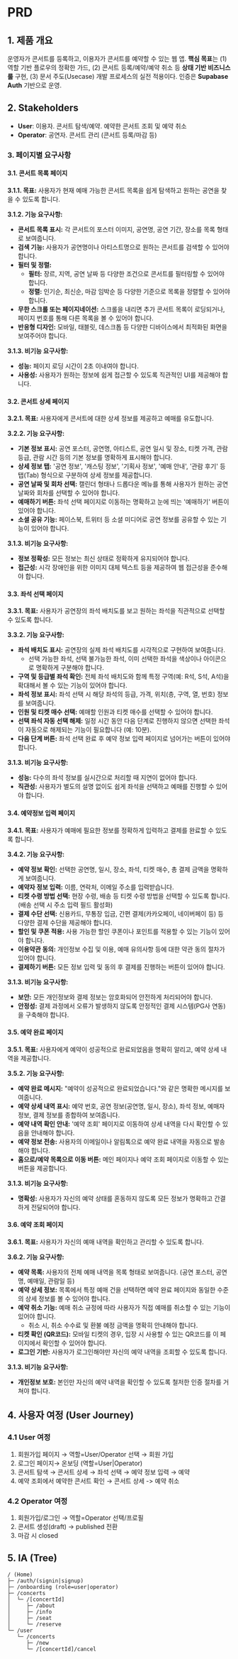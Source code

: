 # PRD

## 1. 제품 개요

운영자가 콘서트를 등록하고, 이용자가 콘서트를 예약할 수 있는 웹 앱.
**핵심 목표**는 (1) 역할 기반 플로우의 정확한 가드, (2) 콘서트 등록/예약/예약 취소 등 **상태 기반 비즈니스 룰** 구현, (3) 문서 주도(Usecase) 개발 프로세스의 실전 적용이다. 인증은 **Supabase Auth** 기반으로 운영.

## 2. Stakeholders

* **User**: 이용자. 콘서트 탐색/예약. 예약한 콘서트 조회 및 예약 취소
* **Operator**: 공연자. 콘서트 관리 (콘서트 등록/마감 등)

### **3. 페이지별 요구사항**

#### **3.1. 콘서트 목록 페이지**

**3.1.1. 목표:** 사용자가 현재 예매 가능한 콘서트 목록을 쉽게 탐색하고 원하는 공연을 찾을 수 있도록 합니다.

**3.1.2. 기능 요구사항:**

*   **콘서트 목록 표시:** 각 콘서트의 포스터 이미지, 공연명, 공연 기간, 장소를 목록 형태로 보여줍니다.
*   **검색 기능:** 사용자가 공연명이나 아티스트명으로 원하는 콘서트를 검색할 수 있어야 합니다.
*   **필터 및 정렬:**
    *   **필터:** 장르, 지역, 공연 날짜 등 다양한 조건으로 콘서트를 필터링할 수 있어야 합니다.
    *   **정렬:** 인기순, 최신순, 마감 임박순 등 다양한 기준으로 목록을 정렬할 수 있어야 합니다.
*   **무한 스크롤 또는 페이지네이션:** 스크롤을 내리면 추가 콘서트 목록이 로딩되거나, 페이지 번호를 통해 다른 목록을 볼 수 있어야 합니다.
*   **반응형 디자인:** 모바일, 태블릿, 데스크톱 등 다양한 디바이스에서 최적화된 화면을 보여주어야 합니다.

**3.1.3. 비기능 요구사항:**

*   **성능:** 페이지 로딩 시간이 2초 이내여야 합니다.
*   **사용성:** 사용자가 원하는 정보에 쉽게 접근할 수 있도록 직관적인 UI를 제공해야 합니다.

#### **3.2. 콘서트 상세 페이지**

**3.2.1. 목표:** 사용자에게 콘서트에 대한 상세 정보를 제공하고 예매를 유도합니다.

**3.2.2. 기능 요구사항:**

*   **기본 정보 표시:** 공연 포스터, 공연명, 아티스트, 공연 일시 및 장소, 티켓 가격, 관람 등급, 관람 시간 등의 기본 정보를 명확하게 표시해야 합니다.
*   **상세 정보 탭:** '공연 정보', '캐스팅 정보', '기획사 정보', '예매 안내', '관람 후기' 등 탭(Tab) 형식으로 구분하여 상세 정보를 제공합니다.
*   **공연 날짜 및 회차 선택:** 캘린더 형태나 드롭다운 메뉴를 통해 사용자가 원하는 공연 날짜와 회차를 선택할 수 있어야 합니다.
*   **예매하기 버튼:** 좌석 선택 페이지로 이동하는 명확하고 눈에 띄는 '예매하기' 버튼이 있어야 합니다.
*   **소셜 공유 기능:** 페이스북, 트위터 등 소셜 미디어로 공연 정보를 공유할 수 있는 기능이 있어야 합니다.

**3.1.3. 비기능 요구사항:**

*   **정보 정확성:** 모든 정보는 최신 상태로 정확하게 유지되어야 합니다.
*   **접근성:** 시각 장애인을 위한 이미지 대체 텍스트 등을 제공하여 웹 접근성을 준수해야 합니다.

#### **3.3. 좌석 선택 페이지**

**3.3.1. 목표:** 사용자가 공연장의 좌석 배치도를 보고 원하는 좌석을 직관적으로 선택할 수 있도록 합니다.

**3.3.2. 기능 요구사항:**

*   **좌석 배치도 표시:** 공연장의 실제 좌석 배치도를 시각적으로 구현하여 보여줍니다.
    *   선택 가능한 좌석, 선택 불가능한 좌석, 이미 선택한 좌석을 색상이나 아이콘으로 명확하게 구분해야 합니다.
*   **구역 및 등급별 좌석 확인:** 전체 좌석 배치도와 함께 특정 구역(예: R석, S석, A석)을 확대해서 볼 수 있는 기능이 있어야 합니다.
*   **좌석 정보 표시:** 좌석 선택 시 해당 좌석의 등급, 가격, 위치(층, 구역, 열, 번호) 정보를 보여줍니다.
*   **인원 및 티켓 매수 선택:** 예매할 인원과 티켓 매수를 선택할 수 있어야 합니다.
*   **선택 좌석 자동 선택 해제:** 일정 시간 동안 다음 단계로 진행하지 않으면 선택한 좌석이 자동으로 해제되는 기능이 필요합니다 (예: 10분).
*   **다음 단계 버튼:** 좌석 선택 완료 후 예약 정보 입력 페이지로 넘어가는 버튼이 있어야 합니다.

**3.1.3. 비기능 요구사항:**

*   **성능:** 다수의 좌석 정보를 실시간으로 처리할 때 지연이 없어야 합니다.
*   **직관성:** 사용자가 별도의 설명 없이도 쉽게 좌석을 선택하고 예매를 진행할 수 있어야 합니다.

#### **3.4. 예약정보 입력 페이지**

**3.4.1. 목표:** 사용자가 예매에 필요한 정보를 정확하게 입력하고 결제를 완료할 수 있도록 합니다.

**3.4.2. 기능 요구사항:**

*   **예약 정보 확인:** 선택한 공연명, 일시, 장소, 좌석, 티켓 매수, 총 결제 금액을 명확하게 보여줍니다.
*   **예약자 정보 입력:** 이름, 연락처, 이메일 주소를 입력받습니다.
*   **티켓 수령 방법 선택:** 현장 수령, 배송 등 티켓 수령 방법을 선택할 수 있도록 합니다. (배송 선택 시 주소 입력 필드 활성화)
*   **결제 수단 선택:** 신용카드, 무통장 입금, 간편 결제(카카오페이, 네이버페이 등) 등 다양한 결제 수단을 제공해야 합니다.
*   **할인 및 쿠폰 적용:** 사용 가능한 할인 쿠폰이나 포인트를 적용할 수 있는 기능이 있어야 합니다.
*   **이용약관 동의:** 개인정보 수집 및 이용, 예매 유의사항 등에 대한 약관 동의 절차가 있어야 합니다.
*   **결제하기 버튼:** 모든 정보 입력 및 동의 후 결제를 진행하는 버튼이 있어야 합니다.

**3.1.3. 비기능 요구사항:**

*   **보안:** 모든 개인정보와 결제 정보는 암호화되어 안전하게 처리되어야 합니다.
*   **안정성:** 결제 과정에서 오류가 발생하지 않도록 안정적인 결제 시스템(PG사 연동)을 구축해야 합니다.

#### **3.5. 예약 완료 페이지**

**3.5.1. 목표:** 사용자에게 예약이 성공적으로 완료되었음을 명확히 알리고, 예약 상세 내역을 제공합니다.

**3.5.2. 기능 요구사항:**

*   **예약 완료 메시지:** "예약이 성공적으로 완료되었습니다."와 같은 명확한 메시지를 보여줍니다.
*   **예약 상세 내역 표시:** 예약 번호, 공연 정보(공연명, 일시, 장소), 좌석 정보, 예매자 정보, 결제 정보를 종합하여 보여줍니다.
*   **예약 내역 확인 안내:** '예약 조회' 페이지로 이동하여 상세 내역을 다시 확인할 수 있음을 안내해야 합니다.
*   **예약 정보 전송:** 사용자의 이메일이나 알림톡으로 예약 완료 내역을 자동으로 발송해야 합니다.
*   **홈으로/예약 목록으로 이동 버튼:** 메인 페이지나 예약 조회 페이지로 이동할 수 있는 버튼을 제공합니다.

**3.1.3. 비기능 요구사항:**

*   **명확성:** 사용자가 자신의 예약 상태를 혼동하지 않도록 모든 정보가 명확하고 간결하게 전달되어야 합니다.

#### **3.6. 예약 조회 페이지**

**3.6.1. 목표:** 사용자가 자신의 예매 내역을 확인하고 관리할 수 있도록 합니다.

**3.6.2. 기능 요구사항:**

*   **예약 목록:** 사용자의 전체 예매 내역을 목록 형태로 보여줍니다. (공연 포스터, 공연명, 예매일, 관람일 등)
*   **예약 상세 정보:** 목록에서 특정 예매 건을 선택하면 예약 완료 페이지와 동일한 수준의 상세 정보를 볼 수 있어야 합니다.
*   **예약 취소 기능:** 예매 취소 규정에 따라 사용자가 직접 예매를 취소할 수 있는 기능이 있어야 합니다.
    *   취소 시, 취소 수수료 및 환불 예정 금액을 명확히 안내해야 합니다.
*   **티켓 확인 (QR코드):** 모바일 티켓의 경우, 입장 시 사용할 수 있는 QR코드를 이 페이지에서 확인할 수 있어야 합니다.
*   **로그인 기반:** 사용자가 로그인해야만 자신의 예약 내역을 조회할 수 있도록 합니다.

**3.1.3. 비기능 요구사항:**

*   **개인정보 보호:** 본인만 자신의 예약 내역을 확인할 수 있도록 철저한 인증 절차를 거쳐야 합니다.

## 4. 사용자 여정 (User Journey)

### 4.1 User 여정

1. 회원가입 페이지 → 역할=User/Operator 선택 → 회원 가입
2. 로그인 페이지→ 온보딩 (역할=User|Operator)
3. 콘서트 탐색 → 콘서트 상세 → 좌석 선택 → 예약 정보 입력 → 예약
4. 예약 조회에서 예약한 콘서트 확인 → 콘서트 상세 -> 예약 취소

### 4.2 Operator 여정

1. 회원가입/로그인 → 역할=Operator 선택/프로필
2. 콘서트 생성(draft) → published 전환
3. 마감 시 closed 

## 5. IA (Tree)

```
/ (Home)
├─ /auth/(signin|signup)
├─ /onboarding (role=user|operator)
├─ /concerts
│  └─ /[concertId]
│     ├─ /about
│     ├─ /info
│     ├─ /seat
│     └─ /reserve
└─ /user
   └─ /concerts
      ├─ /new
      └─ /[concertId]/cancel

```

